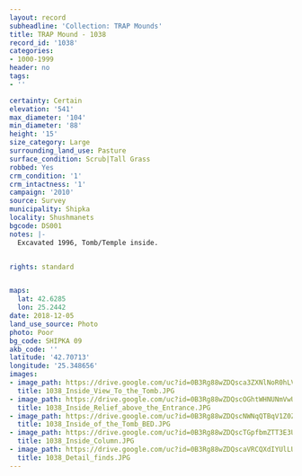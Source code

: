 ```yaml
---
layout: record
subheadline: 'Collection: TRAP Mounds'
title: TRAP Mound - 1038
record_id: '1038'
categories:
- 1000-1999
header: no
tags:
- ''

certainty: Certain
elevation: '541'
max_diameter: '104'
min_diameter: '88'
height: '15'
size_category: Large
surrounding_land_use: Pasture
surface_condition: Scrub|Tall Grass
robbed: Yes
crm_condition: '1'
crm_intactness: '1'
campaign: '2010'
source: Survey
municipality: Shipka
locality: Shushmanets
bgcode: DS001
notes: |-
  Excavated 1996, Tomb/Temple inside.


rights: standard


maps:
  lat: 42.6285
  lon: 25.2442
date: 2018-12-05
land_use_source: Photo
photo: Poor
bg_code: SHIPKA 09
akb_code: ''
latitude: '42.70713'
longitude: '25.348656'
images:
- image_path: https://drive.google.com/uc?id=0B3Rg88wZDQsca3ZXNlNoR0hLVDQ
  title: 1038_Inside_View_To_the_Tomb.JPG
- image_path: https://drive.google.com/uc?id=0B3Rg88wZDQscOGhtWHNUNmVwUDA
  title: 1038_Inside_Relief_above_the_Entrance.JPG
- image_path: https://drive.google.com/uc?id=0B3Rg88wZDQscNWNqQTBqV1Z0ZUE
  title: 1038_Inside_of_the_Tomb_BED.JPG
- image_path: https://drive.google.com/uc?id=0B3Rg88wZDQscTGpfbmZTT3E3U2c
  title: 1038_Inside_Column.JPG
- image_path: https://drive.google.com/uc?id=0B3Rg88wZDQscaVRCQXdIYUlLUmM
  title: 1038_Detail_finds.JPG
---
```

